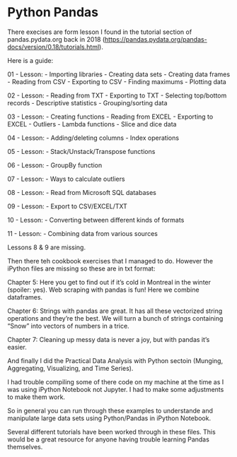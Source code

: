 # Python Pandas

There execises are form lesson I found in the tutorial section of pandas.pydata.org back in 2018 (https://pandas.pydata.org/pandas-docs/version/0.18/tutorials.html).

Here is a guide:

01 - Lesson: - Importing libraries - Creating data sets - Creating data frames - Reading from CSV - Exporting to CSV - Finding maximums - Plotting data

02 - Lesson: - Reading from TXT - Exporting to TXT - Selecting top/bottom records - Descriptive statistics - Grouping/sorting data

03 - Lesson: - Creating functions - Reading from EXCEL - Exporting to EXCEL - Outliers - Lambda functions - Slice and dice data

04 - Lesson: - Adding/deleting columns - Index operations

05 - Lesson: - Stack/Unstack/Transpose functions

06 - Lesson: - GroupBy function

07 - Lesson: - Ways to calculate outliers

08 - Lesson: - Read from Microsoft SQL databases

09 - Lesson: - Export to CSV/EXCEL/TXT

10 - Lesson: - Converting between different kinds of formats

11 - Lesson: - Combining data from various sources

Lessons 8 & 9 are missing.

Then there teh cookbook exercises that I managed to do. However the iPython files are missing so these are in txt format:

Chapter 5: Here you get to find out if it’s cold in Montreal in the winter (spoiler: yes). Web scraping with pandas is fun! Here we combine dataframes.

Chapter 6: Strings with pandas are great. It has all these vectorized string operations and they’re the best. We will turn a bunch of strings containing “Snow” into vectors of numbers in a trice.

Chapter 7: Cleaning up messy data is never a joy, but with pandas it’s easier.

And finally I did the Practical Data Analysis with Python sectoin (Munging, Aggregating, Visualizing, and Time Series).

I had trouble compiling some of there code on my machine at the time as I was using iPython Notebook not Jupyter. I had to make some adjustments to make them work.

So in general you can run through these examples to understande and manipulate large data sets using Python/Pandas in iPython Notebook.

Several different tutorials have been worked through in these files. This would be a great resource for anyone having trouble learning Pandas themselves. 
